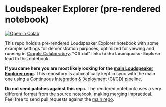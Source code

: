 # Loudspeaker Explorer (pre-rendered notebook)

[![Open in Colab](https://colab.research.google.com/assets/colab-badge.svg)](https://colab.research.google.com/github/dechamps/LoudspeakerExplorer-rendered/blob/master/Loudspeaker_Explorer.ipynb)

This repo holds a pre-rendered Loudspeaker Explorer notebook with some example
settings for demonstration purposes, optimized for viewing and running in [Google Colaboratory](https://colab.research.google.com/github/dechamps/LoudspeakerExplorer-rendered/blob/master/Loudspeaker_Explorer.ipynb). "Official" links to the Loudspeaker Explorer lead to this notebook.

**If you came here you are most likely looking for the [main Loudspeaker Explorer repo](https://github.com/dechamps/LoudspeakerExplorer).** This repository is automatically kept in sync with the main one using a [Continuous Integration & Deployment (CI/CD) pipeline](https://github.com/dechamps/LoudspeakerExplorer/actions?query=workflow%3A%22Continuous+Integration%22).

**Do not send patches against this repo.** The rendered notebook uses a very different format from the source notebook, making merging impractical. Feel free to send pull requests against the [main repo](https://github.com/dechamps/LoudspeakerExplorer/pulls).

